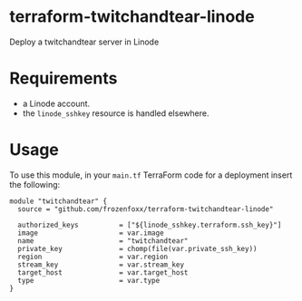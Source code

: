 # terraform-twitchandtear-linode

Deploy a twitchandtear server in Linode

# Requirements

* a Linode account.
* the `linode_sshkey` resource is handled elsewhere.

# Usage

To use this module, in your `main.tf` TerraForm code for a deployment insert the following:

``` code
module "twitchandtear" {
  source = "github.com/frozenfoxx/terraform-twitchandtear-linode"

  authorized_keys          = ["${linode_sshkey.terraform.ssh_key}"]
  image                    = var.image
  name                     = "twitchandtear"
  private_key              = chomp(file(var.private_ssh_key))
  region                   = var.region
  stream_key               = var.stream_key
  target_host              = var.target_host
  type                     = var.type
}
```
